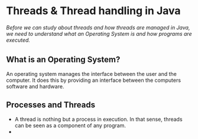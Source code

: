 # Threads & Thread handling in Java

###### Before we can study about threads and how threads are managed in Java, we need to understand what an Operating System is and how programs are executed.

## What is an Operating System?
An operating system manages the interface between the user and the computer. It does this by providing an interface between the computers software and hardware.

## Processes and Threads
- A thread is nothing but a process in execution. In that sense, threads can be seen as a component of any program.
- 
